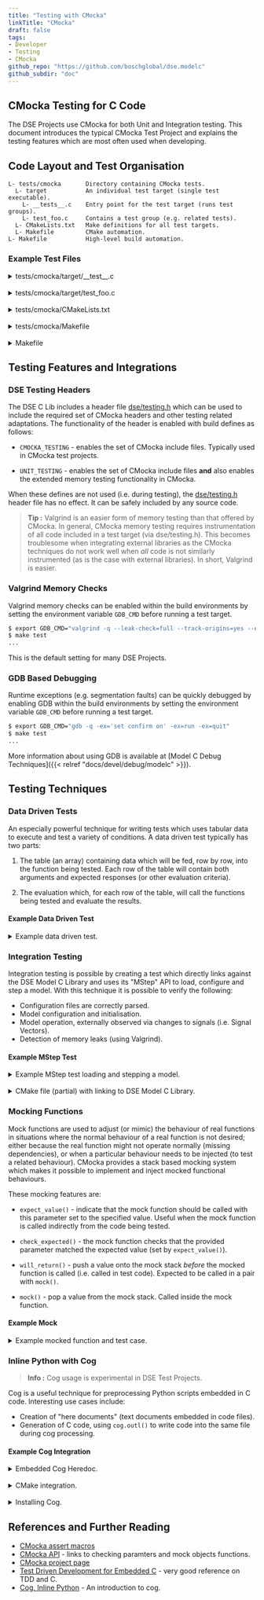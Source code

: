 ```yaml
---
title: "Testing with CMocka"
linkTitle: "CMocka"
draft: false
tags:
- Developer
- Testing
- CMocka
github_repo: "https://github.com/boschglobal/dse.modelc"
github_subdir: "doc"
---
```


## CMocka Testing for C Code

The DSE Projects use CMocka for both Unit and Integration testing. This
document introduces the typical CMocka Test Project and explains the testing
features which are most often used when developing.



## Code Layout and Test Organisation


```text
L- tests/cmocka       Directory containing CMocka tests.
  L- target           An individual test target (single test executable).
    L- __tests__.c    Entry point for the test target (runs test groups).
    L- test_foo.c     Contains a test group (e.g. related tests).
  L- CMakeLists.txt   Make definitions for all test targets.
  L- Makefile         CMake automation.
L- Makefile           High-level build automation.
```


### Example Test Files

<details>
<summary>tests/cmocka/target/__test__.c</summary>

{{< readfile file="examples/tests/cmocka/target/__test__.c" code="true" lang="c" >}}

</details>
<br />
<details>
<summary>tests/cmocka/target/test_foo.c</summary>

{{< readfile file="examples/tests/cmocka/target/test_foo.c" code="true" lang="c" >}}

</details>
<br />
<details>
<summary>tests/cmocka/CMakeLists.txt</summary>

{{< readfile file="examples/tests/cmocka/CMakeLists.txt" code="true" lang="cmake" >}}

</details>
<br />
<details>
<summary>tests/cmocka/Makefile</summary>

{{< readfile file="examples/tests/cmocka/Makefile" code="true" lang="make" >}}

</details>
<br />
<details>
<summary>Makefile</summary>

{{< readfile file="examples/Makefile" code="true" lang="make" >}}

</details>


## Testing Features and Integrations

### DSE Testing Headers

The DSE C Lib includes a header file [dse/testing.h](https://github.com/boschglobal/dse.clib/blob/main/dse/testing.h)
which can be used to include the required set of CMocka headers and other testing related adaptations. The functionality
of the header is enabled with build defines as follows:

* `CMOCKA_TESTING` - enables the set of CMocka include files. Typically used in CMocka test projects.

* `UNIT_TESTING` - enables the set of CMocka include files __and__ also enables the extended memory testing functionality in CMocka.

When these defines are not used (i.e. during testing), the [dse/testing.h](https://github.com/boschglobal/dse.clib/blob/main/dse/testing.h) header file has no effect. It can be safely included by any source code.

> __Tip :__ Valgrind is an easier form of memory testing than that offered by CMocka. In general, CMocka memory testing
  requires instrumentation of all code included in a test target (via dse/testing.h). This becomes
  troublesome when integrating external libraries as the CMocka techniques do not work well when _all_
  code is not similarly instrumented (as is the case with external libraries). In short, Valgrind is easier.


### Valgrind Memory Checks

Valgrind memory checks can be enabled within the build environments by setting
the environment variable `GDB_CMD` before running a test target.

```bash
$ export GDB_CMD="valgrind -q --leak-check=full --track-origins=yes --error-exitcode=808"
$ make test
...
```

This is the default setting for many DSE Projects.


### GDB Based Debugging

Runtime exceptions (e.g. segmentation faults) can be quickly debugged by enabling
GDB within the build environments by setting the environment variable `GDB_CMD` before running a test target.

```bash
$ export GDB_CMD="gdb -q -ex='set confirm on' -ex=run -ex=quit"
$ make test
...
```

More information about using GDB is available at [Model C Debug Techniques]({{< relref "docs/devel/debug/modelc" >}}).



## Testing Techniques


### Data Driven Tests

An especially powerful technique for writing tests which uses tabular data to
execute and test a variety of conditions. A data driven test typically has two
parts:

1. The table (an array) containing data which will be fed, row by row, into the
   function being tested. Each row of the table will contain both arguments and
   expected responses (or other evaluation criteria).

2. The evaluation which, for each row of the table, will call the functions being
   tested and evaluate the results.


#### Example Data Driven Test

<details>
<summary>Example data driven test.</summary>

```c
#include <dse/testing.h>

typedef struct TestRow {
    int value;
    int result;
}

void test_foo__data_driven(void** state)
{
    Mock* mock = *state;
    TestRow tests[] =  {
        { .value = 5, .result = 10 },
        { .value = 8, .result = 16 },
        { .value = 2, .result = 4 },
    };

    for (size_t i = 0; i < ARRAY_SIZE(tests); i++) {
        int result = double(tests[i].value);
        assert_int_equal(result, tests[i].result);
    }
}
```

</details>


### Integration Testing

Integration testing is possible by creating a test which directly links against the
DSE Model C Library and uses its "MStep" API to load, configure and step a model. With
this technique it is possible to verify the following:

* Configuration files are correctly parsed.
* Model configuration and initialisation.
* Model operation, externally observed via changes to signals (i.e. Signal Vectors).
* Detection of memory leaks (using Valgrind).


#### Example MStep Test

<details>
<summary>Example MStep test loading and stepping a model.</summary>

```c
#include <dlfcn.h>
#include <dse/testing.h>
#include <dse/logger.h>
#include <dse/modelc/model.h>
#include <dse/restbus/restbus.h>

void test_mstep(void** state)
{
    char* argv[] = {
        (char*)"test_mstep",
        (char*)"--name=stub_inst",
        (char*)"--logger=5",  // QUIET
        (char*)"examples/stub/data/stack.yaml",
        (char*)"../../../../tests/cmocka/mstep/model_mstep.yaml",
        (char*)"../../../../tests/cmocka/mstep/restbus_mstep.yaml",
    };
    int                argc = ARRAY_SIZE(argv);
    int                rc;
    ModelCArguments    args;
    SimulationSpec     sim;
    ModelInstanceSpec* mi;

    /* Setup the ModelC interfaces. */
    modelc_set_default_args(&args, "test", 0.0005, 0.0010);
    modelc_parse_arguments(&args, argc, argv, "MStep Test");
    rc = modelc_configure(&args, &sim);
    assert_int_equal(rc, 0);
    mi = modelc_get_model_instance(&sim, args.name);
    assert_non_null(mi);

    /* Directly load the Restbus Model. */
    void* handle =
        dlopen(mi->model_definition.full_path, RTLD_NOW | RTLD_LOCAL);
    assert_non_null(handle);
    ModelSetupHandler model_setup_func = dlsym(handle, MODEL_SETUP_FUNC_STR);
    ModelExitHandler  model_exit_func = dlsym(handle, MODEL_EXIT_FUNC_STR);
    assert_non_null(model_setup_func);
    assert_non_null(model_exit_func);

    /* Call the Model Setup. */
    rc = model_setup_func(mi);
    assert_int_equal(rc, 0);
    SignalVector* sv = model_sv_create(mi);

    /* Locate the restbus and network vectors. */
    SignalVector* sv_restbus = NULL;
    SignalVector* sv_network = NULL;
    while (sv && sv->name) {
        if (strcmp(sv->name, "restbus") == 0) sv_restbus = sv;
        if (strcmp(sv->name, "network") == 0) sv_network = sv;
        /* Next signal vector. */
        sv++;
    }
    assert_non_null(sv_restbus);
    assert_string_equal(sv_restbus->name, "restbus");
    assert_int_equal(sv_restbus->count, 3);
    assert_non_null(sv_restbus->scalar);
    assert_non_null(sv_network);
    assert_string_equal(sv_network->name, "network");
    assert_int_equal(sv_network->count, 1);
    assert_non_null(sv_network->binary);
    assert_non_null(sv_network->length);
    assert_non_null(sv_network->buffer_size);

    /* Check the initial values. */
    assert_double_equal(sv_restbus->scalar[0], 1.0, 0.0);
    assert_double_equal(sv_restbus->scalar[1], 0.0, 0.0);
    assert_double_equal(sv_restbus->scalar[2], 265.0, 0.0);
    assert_null(sv_network->binary[0]);
    assert_int_equal(sv_network->length[0], 0);
    assert_int_equal(sv_network->buffer_size[0], 0);

    /* Step the model - ensure no can_tx based on setting initial values. */
    rc = modelc_step(mi, args.step_size);
    assert_int_equal(rc, 0);
    assert_double_equal(sv_restbus->scalar[0], 1.0, 0.0);
    assert_double_equal(sv_restbus->scalar[1], 0.0, 0.0);
    assert_double_equal(sv_restbus->scalar[2], 265.0, 0.0);
    assert_null(sv_network->binary[0]);
    assert_int_equal(sv_network->length[0], 0);
    assert_int_equal(sv_network->buffer_size[0], 0);
    sv_network->reset(sv_network, 0);

    /* Call the Model Exit. */
    rc = model_exit_func(mi);
    assert_int_equal(rc, 0);
}
```

</details>
<br />
<details>
<summary>CMake file (partial) with linking to DSE Model C Library.</summary>

```cmake
...

# External Project - DSE ModelC Library (for linking to mstep)
# -------------------------------------
set(MODELC_BINARY_DIR "$ENV{EXTERNAL_BUILD_DIR}/dse.modelc.lib")
find_library(MODELC_LIB
    NAMES
        libmodelc_bundled.a
    PATHS
        ${MODELC_BINARY_DIR}/lib
    REQUIRED
    NO_DEFAULT_PATH
)
add_library(modelc STATIC IMPORTED GLOBAL)
set_target_properties(modelc
    PROPERTIES
        IMPORTED_LOCATION "${MODELC_LIB}"
        INTERFACE_INCLUDE_DIRECTORIES "${MODELC_BINARY_DIR}"
)

...

# Target - MSTEP
# --------------
add_executable(test_mstep

)
target_include_directories(test_mstep
    PRIVATE
        ./
)
target_compile_definitions(test_mstep
    PUBLIC
        CMOCKA_TESTING
    PRIVATE
        PLATFORM_OS="${CDEF_PLATFORM_OS}"
        PLATFORM_ARCH="${CDEF_PLATFORM_ARCH}"
)
target_link_libraries(test_mstep
    PUBLIC
        -Wl,-Bstatic modelc -Wl,-Bdynamic ${CMAKE_DL_LIBS}
    PRIVATE
        cmocka
        dl
        m
)
install(TARGETS test_mstep)
```

</details>


### Mocking Functions

Mock functions are used to adjust (or mimic) the behaviour of real functions in
situations where the normal behaviour of a real function is not desired; either
because the real function might not operate normally (missing dependencies), or
when a particular behaviour needs to be injected (to test a related behaviour).
CMocka provides a stack based mocking system which makes it possible to implement
and inject mocked functional behaviours.

These mocking features are:

* `expect_value()` - indicate that the mock function should be called with this
  parameter set to the specified value. Useful when the mock function is called
  indirectly from the code being tested.

* `check_expected()` - the mock function checks that the provided parameter
  matched the expected value (set by `expect_value()`).

* `will_return()` - push a value onto the mock stack _before_ the mocked function
  is called (i.e. called in test code). Expected to be called in a pair
  with `mock()`.

* `mock()` - pop a value from the mock stack. Called inside the mock function.


#### Example Mock

<details>
<summary>Example mocked function and test case.</summary>

```c
#include <dse/testing.h>

/* The real function to be mocked. */
int test_function(int a, int b);

/* The mock function, prefixed with '__wrap_'. */
int __wrap_test_function(int a, int b)
{
    /* Test that the correct parameters were passed to the mock. */
    check_expected(a);
    check_expected(b);
    /* mock() - Pop values from the stack of test values. */
    int a_wrap = mock_type(int);
    int b_wrap = mock_type(int);
    /* Condition/behaviour being mocked. */
    if (a_wrap == 1 && b_wrap == 2) return 3;
    return 0;
}

/* Test functions. */
void test_success(void **state)
{
    /* Push expect values to the mock stack. */
    expect_value(__wrap_test_function, a, 1);
    expect_value(__wrap_test_function, b, 2);
    /* Push values to the mock stack. */
    will_return(__wrap_test_function, 1);
    will_return(__wrap_test_function, 2);
    /* Call the original function, and evaluate the mocked behaviour. */
    assert_int_equal(test_function(1, 2), 3);
}
int main(void)
{
    const struct CMUnitTest tests[] =
    {
        cmocka_unit_test(test_success),
    };
    return cmocka_run_group_tests(tests, NULL, NULL);
}

```

</details>


### Inline Python with Cog

> __Info :__ Cog usage is experimental in DSE Test Projects.

Cog is a useful technique for preprocessing Python scripts embedded in C code. Interesting
use cases include:

* Creation of "here documents" (text documents embedded in code files).
* Generation of C code, using `cog.outl()` to write code into the same file during
  cog processing.

#### Example Cog Integration

<details>
<summary>Embedded Cog Heredoc.</summary>

```c
#include <dse/testing.h>

#define UNUSED(x) ((void)x)

/* Cog Heredoc. */
/*[[[cog
yaml="""
kind: SignalGroup
metadata:
  name: network_signals
spec:
  signals:
    - signal: RAW
"""
with open('sg.yaml', 'w') as f:
    f.write(yaml)
]]]*/
/*[[[end]]]*/

int main(void)
{
    /* Test implementation ... */
}
```

</details>
<br />
<details>
<summary>CMake integration.</summary>

```cmake
# Setup preprocessing to generate output files at configuration stage.
execute_process(COMMAND cog.py ${CMAKE_CURRENT_BINARY_DIR}/../../util/test.c)

# GLOB the generated files and install.
file (GLOB GENERATED_YAML_FILES
    ${CMAKE_CURRENT_BINARY_DIR}/../*.yaml
)
install(
    FILES ${GENERATED_YAML_FILES}
    DESTINATION data/yaml
)

# Setup a custom command to invoke cog.
add_custom_command(
    OUTPUT SYMBOLIC test
    COMMAND cog.py  ${CMAKE_CURRENT_BINARY_DIR}/../../util/test.c
    DEPENDS ${CMAKE_CURRENT_BINARY_DIR}/../../util/test.c
    COMMENT "Creating symbolic file and running cog"
)
```

</details>
<br />
<details>
<summary>Installing Cog.</summary>

```bash
$ pip install cogapp
```

</details>


## References and Further Reading

* [CMocka assert macros](https://api.cmocka.org/group__cmocka__asserts.html)
* [CMocka API](https://api.cmocka.org/group__cmocka.html) - links to checking paramters and mock objects functions.
* [CMocka project page](https://CMocka.org/)
* [Test Driven Development for Embedded C](https://www.oreilly.com/library/view/test-driven-development/9781941222997/) - very good reference on TDD and C.
* [Cog, Inline Python](https://nedbatchelder.com/code/cog/) - An introduction to cog.
